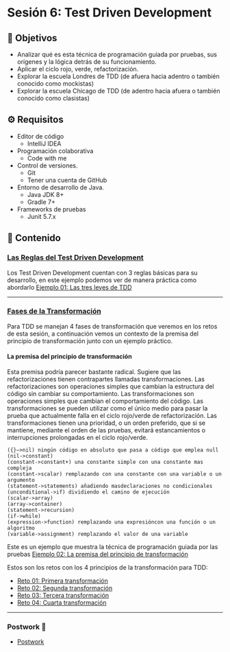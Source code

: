 # Sesión 6: Test Driven Development

## :dart: Objetivos

- Analizar qué es esta técnica de programación guiada por pruebas, sus orígenes y la lógica detrás de su funcionamiento. 
- Aplicar el ciclo rojo, verde, refactorización.
- Explorar la escuela Londres de TDD (de afuera hacia adentro o también conocido como mockistas)
- Explorar la escuela Chicago de TDD (de adentro hacia afuera o también conocido como clasistas)

## ⚙ Requisitos

- Editor de código
  - IntelliJ IDEA
- Programación colaborativa
  - Code with me
- Control de versiones.
  - Git
  - Tener una cuenta de GitHub
- Entorno de desarrollo de Java.
  - Java JDK 8+
  - Gradle 7+
- Frameworks de pruebas
  - Junit 5.7.x

## 📂 Contenido


### <ins>Las Reglas del Test Driven Development</ins>

Los Test Driven Development cuentan con 3 reglas básicas para su desarrollo, en este ejemplo podemos ver de manera práctica como abordarlo [Ejemplo 01:  Las tres leyes de TDD](./Ejemplo-01)

---

### <ins>Fases de la Transformación</ins>

Para TDD se manejan 4 fases de transformación que veremos en los retos de esta sesión, a continuación vemos un contexto de la premisa del principio de transformación junto con un ejemplo práctico.

#### La premisa del principio de transformación

Esta premisa podría parecer bastante radical. Sugiere que las refactorizaciones tienen contrapartes llamadas transformaciones. Las refactorizaciones son operaciones simples que cambian la estructura del código sin cambiar su comportamiento. Las transformaciones son operaciones simples que cambian el comportamiento del código. Las
transformaciones se pueden utilizar como el único medio para pasar la prueba que actualmente falla en el ciclo rojo/verde de refactorización. Las transformaciones tienen una prioridad, o un orden preferido, que si se mantiene, mediante el orden de las pruebas, evitará estancamientos o interrupciones prolongadas en el ciclo rojo/verde.

    ({}–>nil) ningún código en absoluto que pasa a código que emplea null
    (nil->constant)
    (constant->constant+) una constante simple con una constante mas compleja
    (constant->scalar) remplazando con una constante con una variable o un argumento
    (statement->statements) añadiendo masdeclaraciones no condicionales
    (unconditional->if) dividiendo el camino de ejecución
    (scalar->array)
    (array->container)
    (statement->recursion)
    (if->while)
    (expression->function) remplazando una expresióncon una función o un algoritmo
    (variable->assignment) remplazando el valor de una variable 

Este es un ejemplo que muestra la técnica de programación guiada por las pruebas [Ejemplo 02: La premisa del principio de transformación](./Ejemplo-02)

Estos son los retos con los 4 principios de la transformación para TDD:
* [Reto 01: Primera transformación](./Reto-01)
* [Reto 02: Segunda transformación](./Reto-02)
* [Reto 03: Tercera transformación](./Reto-03)
* [Reto 04: Cuarta transformación](./Reto-04)
    
    
 ---

### Postwork :memo:
- [Postwork](./Postwork)




